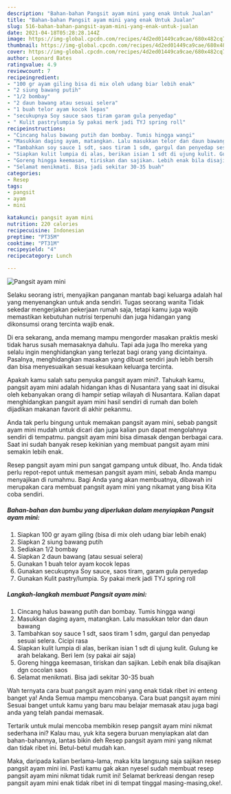 ```yaml
---
description: "Bahan-bahan Pangsit ayam mini yang enak Untuk Jualan"
title: "Bahan-bahan Pangsit ayam mini yang enak Untuk Jualan"
slug: 516-bahan-bahan-pangsit-ayam-mini-yang-enak-untuk-jualan
date: 2021-04-18T05:28:28.144Z
image: https://img-global.cpcdn.com/recipes/4d2ed01449ca9cae/680x482cq70/pangsit-ayam-mini-foto-resep-utama.jpg
thumbnail: https://img-global.cpcdn.com/recipes/4d2ed01449ca9cae/680x482cq70/pangsit-ayam-mini-foto-resep-utama.jpg
cover: https://img-global.cpcdn.com/recipes/4d2ed01449ca9cae/680x482cq70/pangsit-ayam-mini-foto-resep-utama.jpg
author: Leonard Bates
ratingvalue: 4.9
reviewcount: 7
recipeingredient:
- "100 gr ayam giling bisa di mix oleh udang biar lebih enak"
- "2 siung bawang putih"
- "1/2 bombay"
- "2 daun bawang atau sesuai selera"
- "1 buah telor ayam kocok lepas"
- "secukupnya Soy sauce saos tiram garam gula penyedap"
- " Kulit pastrylumpia Sy pakai merk jadi TYJ spring roll"
recipeinstructions:
- "Cincang halus bawang putih dan bombay. Tumis hingga wangi"
- "Masukkan daging ayam, matangkan. Lalu masukkan telor dan daun bawang"
- "Tambahkan soy sauce 1 sdt, saos tiram 1 sdm, gargul dan penyedap sesuai selera. Cicipi rasa"
- "Siapkan kulit lumpia di alas, berikan isian 1 sdt di ujung kulit. Gulung ke arah belakang. Beri lem (sy pakai air saja)"
- "Goreng hingga keemasan, tiriskan dan sajikan. Lebih enak bila disajikan dgn cocolan saos"
- "Selamat menikmati. Bisa jadi sekitar 30-35 buah"
categories:
- Resep
tags:
- pangsit
- ayam
- mini

katakunci: pangsit ayam mini 
nutrition: 220 calories
recipecuisine: Indonesian
preptime: "PT35M"
cooktime: "PT31M"
recipeyield: "4"
recipecategory: Lunch

---
```



![Pangsit ayam mini](https://img-global.cpcdn.com/recipes/4d2ed01449ca9cae/680x482cq70/pangsit-ayam-mini-foto-resep-utama.jpg)

Selaku seorang istri, menyajikan panganan mantab bagi keluarga adalah hal yang menyenangkan untuk anda sendiri. Tugas seorang  wanita Tidak sekedar mengerjakan pekerjaan rumah saja, tetapi kamu juga wajib memastikan kebutuhan nutrisi terpenuhi dan juga hidangan yang dikonsumsi orang tercinta wajib enak.

Di era  sekarang, anda memang mampu mengorder masakan praktis meski tidak harus susah memasaknya dahulu. Tapi ada juga lho mereka yang selalu ingin menghidangkan yang terlezat bagi orang yang dicintainya. Pasalnya, menghidangkan masakan yang dibuat sendiri jauh lebih bersih dan bisa menyesuaikan sesuai kesukaan keluarga tercinta. 



Apakah kamu salah satu penyuka pangsit ayam mini?. Tahukah kamu, pangsit ayam mini adalah hidangan khas di Nusantara yang saat ini disukai oleh kebanyakan orang di hampir setiap wilayah di Nusantara. Kalian dapat menghidangkan pangsit ayam mini hasil sendiri di rumah dan boleh dijadikan makanan favorit di akhir pekanmu.

Anda tak perlu bingung untuk memakan pangsit ayam mini, sebab pangsit ayam mini mudah untuk dicari dan juga kalian pun dapat mengolahnya sendiri di tempatmu. pangsit ayam mini bisa dimasak dengan berbagai cara. Saat ini sudah banyak resep kekinian yang membuat pangsit ayam mini semakin lebih enak.

Resep pangsit ayam mini pun sangat gampang untuk dibuat, lho. Anda tidak perlu repot-repot untuk memesan pangsit ayam mini, sebab Anda mampu menyajikan di rumahmu. Bagi Anda yang akan membuatnya, dibawah ini merupakan cara membuat pangsit ayam mini yang nikamat yang bisa Kita coba sendiri.

<!--inarticleads1-->

##### Bahan-bahan dan bumbu yang diperlukan dalam menyiapkan Pangsit ayam mini:

1. Siapkan 100 gr ayam giling (bisa di mix oleh udang biar lebih enak)
1. Siapkan 2 siung bawang putih
1. Sediakan 1/2 bombay
1. Siapkan 2 daun bawang (atau sesuai selera)
1. Gunakan 1 buah telor ayam kocok lepas
1. Gunakan secukupnya Soy sauce, saos tiram, garam gula penyedap
1. Gunakan  Kulit pastry/lumpia. Sy pakai merk jadi TYJ spring roll




<!--inarticleads2-->

##### Langkah-langkah membuat Pangsit ayam mini:

1. Cincang halus bawang putih dan bombay. Tumis hingga wangi
1. Masukkan daging ayam, matangkan. Lalu masukkan telor dan daun bawang
1. Tambahkan soy sauce 1 sdt, saos tiram 1 sdm, gargul dan penyedap sesuai selera. Cicipi rasa
1. Siapkan kulit lumpia di alas, berikan isian 1 sdt di ujung kulit. Gulung ke arah belakang. Beri lem (sy pakai air saja)
1. Goreng hingga keemasan, tiriskan dan sajikan. Lebih enak bila disajikan dgn cocolan saos
1. Selamat menikmati. Bisa jadi sekitar 30-35 buah




Wah ternyata cara buat pangsit ayam mini yang enak tidak ribet ini enteng banget ya! Anda Semua mampu mencobanya. Cara buat pangsit ayam mini Sesuai banget untuk kamu yang baru mau belajar memasak atau juga bagi anda yang telah pandai memasak.

Tertarik untuk mulai mencoba membikin resep pangsit ayam mini nikmat sederhana ini? Kalau mau, yuk kita segera buruan menyiapkan alat dan bahan-bahannya, lantas bikin deh Resep pangsit ayam mini yang nikmat dan tidak ribet ini. Betul-betul mudah kan. 

Maka, daripada kalian berlama-lama, maka kita langsung saja sajikan resep pangsit ayam mini ini. Pasti kamu gak akan nyesel sudah membuat resep pangsit ayam mini nikmat tidak rumit ini! Selamat berkreasi dengan resep pangsit ayam mini enak tidak ribet ini di tempat tinggal masing-masing,oke!.

